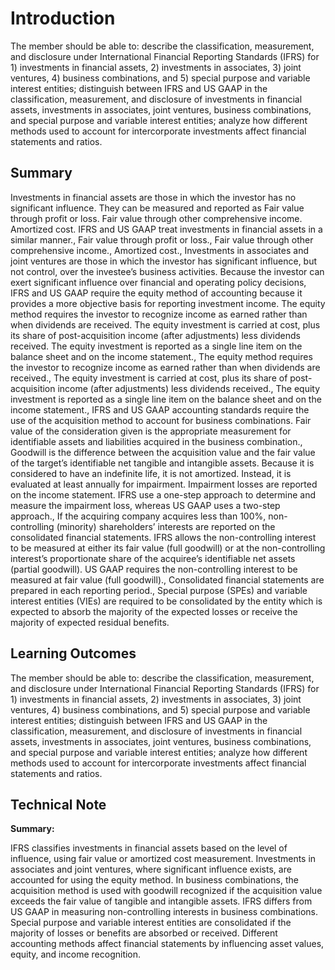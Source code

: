 # Introduction

The member should be able to: describe the classification, measurement, and disclosure under International Financial Reporting Standards (IFRS) for 1) investments in financial assets, 2) investments in associates, 3) joint ventures, 4) business combinations, and 5) special purpose and variable interest entities; distinguish between IFRS and US GAAP in the classification, measurement, and disclosure of investments in financial assets, investments in associates, joint ventures, business combinations, and special purpose and variable interest entities; analyze how different methods used to account for intercorporate investments affect financial statements and ratios.

## Summary

Investments in financial assets are those in which the investor has no significant influence. They can be measured and reported as Fair value through profit or loss. Fair value through other comprehensive income. Amortized cost. IFRS and US GAAP treat investments in financial assets in a similar manner., Fair value through profit or loss., Fair value through other comprehensive income., Amortized cost., Investments in associates and joint ventures are those in which the investor has significant influence, but not control, over the investee’s business activities. Because the investor can exert significant influence over financial and operating policy decisions, IFRS and US GAAP require the equity method of accounting because it provides a more objective basis for reporting investment income. The equity method requires the investor to recognize income as earned rather than when dividends are received. The equity investment is carried at cost, plus its share of post-acquisition income (after adjustments) less dividends received. The equity investment is reported as a single line item on the balance sheet and on the income statement., The equity method requires the investor to recognize income as earned rather than when dividends are received., The equity investment is carried at cost, plus its share of post-acquisition income (after adjustments) less dividends received., The equity investment is reported as a single line item on the balance sheet and on the income statement., IFRS and US GAAP accounting standards require the use of the acquisition method to account for business combinations. Fair value of the consideration given is the appropriate measurement for identifiable assets and liabilities acquired in the business combination., Goodwill is the difference between the acquisition value and the fair value of the target’s identifiable net tangible and intangible assets. Because it is considered to have an indefinite life, it is not amortized. Instead, it is evaluated at least annually for impairment. Impairment losses are reported on the income statement. IFRS use a one-step approach to determine and measure the impairment loss, whereas US GAAP uses a two-step approach., If the acquiring company acquires less than 100%, non-controlling (minority) shareholders’ interests are reported on the consolidated financial statements. IFRS allows the non-controlling interest to be measured at either its fair value (full goodwill) or at the non-controlling interest’s proportionate share of the acquiree’s identifiable net assets (partial goodwill). US GAAP requires the non-controlling interest to be measured at fair value (full goodwill)., Consolidated financial statements are prepared in each reporting period., Special purpose (SPEs) and variable interest entities (VIEs) are required to be consolidated by the entity which is expected to absorb the majority of the expected losses or receive the majority of expected residual benefits.

## Learning Outcomes

The member should be able to: describe the classification, measurement, and disclosure under International Financial Reporting Standards (IFRS) for 1) investments in financial assets, 2) investments in associates, 3) joint ventures, 4) business combinations, and 5) special purpose and variable interest entities; distinguish between IFRS and US GAAP in the classification, measurement, and disclosure of investments in financial assets, investments in associates, joint ventures, business combinations, and special purpose and variable interest entities; analyze how different methods used to account for intercorporate investments affect financial statements and ratios.

## Technical Note

**Summary:**

IFRS classifies investments in financial assets based on the level of influence, using fair value or amortized cost measurement. Investments in associates and joint ventures, where significant influence exists, are accounted for using the equity method. In business combinations, the acquisition method is used with goodwill recognized if the acquisition value exceeds the fair value of tangible and intangible assets. IFRS differs from US GAAP in measuring non-controlling interests in business combinations. Special purpose and variable interest entities are consolidated if the majority of losses or benefits are absorbed or received. Different accounting methods affect financial statements by influencing asset values, equity, and income recognition.